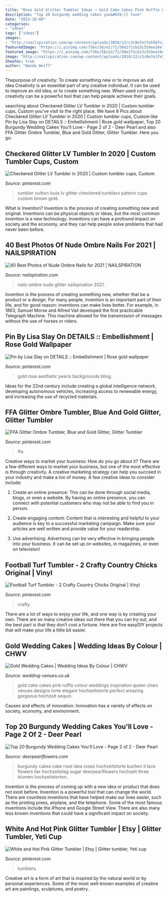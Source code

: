 ```yaml
---
title: "Rose Gold Glitter Tumbler Ideas ~ Gold Cake Cakes Pink Ruffle Colour Weddings Inspiration Queen Chwv Venues Designs Torte Elegant Hochzeitstorte Perfect Amazing Gorgeous Hochzeit Sequin"
description: "Top 20 burgundy wedding cakes you&#039;ll love"
date: "2023-10-09"
categories:
- "ideas"
tags: ["ideas"]
images:
- "http://nailspiration.com/wp-content/uploads/2018/12/c3c8e7e1fe55bfca41e1de684158477a.jpg"
featuredImage: "https://i.pinimg.com/736x/58/e2/71/58e271cb13c554ea16e7fa5cca97143d.jpg"
featured_image: "https://i.pinimg.com/736x/58/e2/71/58e271cb13c554ea16e7fa5cca97143d.jpg"
image: "http://nailspiration.com/wp-content/uploads/2018/12/c3c8e7e1fe55bfca41e1de684158477a.jpg"
ShowToc: true
author: "Wanda Wolff"
---
```



Thepurpose of creativity: To create something new or to improve an old idea
Creativity is an essential part of any creative individual. It can be used to improve an old idea, or to create something new. When used correctly, creativity can be a powerful tool that can help people achieve their goals.

	

		
searching about Checkered Glitter LV Tumbler in 2020 | Custom tumbler cups, Custom you've visit to the right place. We have 8 Pics about Checkered Glitter LV Tumbler in 2020 | Custom tumbler cups, Custom like Pin by Lisa Slay on DETAILS :: Embellishment | Rose gold wallpaper, Top 20 Burgundy Wedding Cakes You&#039;ll Love - Page 2 of 2 - Deer Pearl and also FFA Glitter Ombre Tumbler, Blue and Gold Glitter, Glitter Tumbler. Here you go:
		
    
## Checkered Glitter LV Tumbler In 2020 | Custom Tumbler Cups, Custom

<img loading=lazy src="https://i.pinimg.com/736x/99/7e/9c/997e9c4c41cccd41540ae3cd171890a2.jpg" onerror="this.onerror=null;this.src='https://tse2.mm.bing.net/th?id=OIP.6Gal3x-4n-eSPaK8A7PZ3wHaJQ&amp;pid=15.1';" alt="Checkered Glitter LV Tumbler in 2020 | Custom tumbler cups, Custom">

_Source: pinterest.com_

>tumbler vuitton louis lv glitter checkered tumblers pattern cups custom brown gold. 

	

What is Invention?
Invention is the process of creating something new and original. Inventions can be physical objects or ideas, but the most common invention is a new technology. Inventions can have a profound impact on society and the economy, and they can help people solve problems that had never been before.

    
## 40 Best Photos Of Nude Ombre Nails For 2021 | NAILSPIRATION

<img loading=lazy src="http://nailspiration.com/wp-content/uploads/2018/12/c3c8e7e1fe55bfca41e1de684158477a.jpg" onerror="this.onerror=null;this.src='https://tse2.mm.bing.net/th?id=OIP.GCZS6rlTq9LfvLEbhDY_BgAAAA&amp;pid=15.1';" alt="40 Best Photos of Nude Ombre Nails for 2021 | NAILSPIRATION">

_Source: nailspiration.com_

>nails ombre nude glitter nailspiration 2021. 

	

Invention is the process of creating something new, whether that be a product or a design. For many people, invention is an important part of their life, and for good reason: inventions can make lives better. For example, in 1863, Samuel Morse and Alfred Vail developed the first practicable Telegraph Machine. This machine allowed for the transmission of messages without the use of horses or riders.

    
## Pin By Lisa Slay On DETAILS :: Embellishment | Rose Gold Wallpaper

<img loading=lazy src="https://i.pinimg.com/originals/02/d3/2e/02d32e0db4092a70dc679864fb301c80.jpg" onerror="this.onerror=null;this.src='https://tse1.mm.bing.net/th?id=OIP.vj48lYUr6avIndNIg5FHjAHaMO&amp;pid=15.1';" alt="Pin by Lisa Slay on DETAILS :: Embellishment | Rose gold wallpaper">

_Source: pinterest.com_

>gold rose aesthetic pearls backgrounds bling. 

	

Ideas for the 22nd century include creating a global intelligence network, developing autonomous vehicles, increasing access to renewable energy, and increasing the use of recycled materials.

    
## FFA Glitter Ombre Tumbler, Blue And Gold Glitter, Glitter Tumbler

<img loading=lazy src="https://i.pinimg.com/736x/f5/43/db/f543dbd770515d9dc92a30b5705e47da.jpg" onerror="this.onerror=null;this.src='https://tse3.mm.bing.net/th?id=OIP.xqixs1V017x0exOTEjsvtAHaJ3&amp;pid=15.1';" alt="FFA Glitter Ombre Tumbler, Blue and Gold Glitter, Glitter Tumbler">

_Source: pinterest.com_

>ffa. 

	

Creative ways to market your business: How do you go about it?
There are a few different ways to market your business, but one of the most effective is through creativity. A creative marketing strategy can help you succeed in your industry and make a ton of money. A few creative ideas to consider include: 
1. Create an online presence: This can be done through social media, blogs, or even a website. By having an online presence, you can connect with potential customers who may not be able to find you in person. 

2. Create engaging content: Content that is interesting and helpful to your audience is key to a successful marketing campaign. Make sure your articles are well written and provide value for your readership. 

3. Use advertising: Advertising can be very effective in bringing people into your business. It can be set up on websites, in magazines, or even on television!

    
## Football Turf Tumbler - 2 Crafty Country Chicks Original | Vinyl

<img loading=lazy src="https://i.pinimg.com/736x/58/e2/71/58e271cb13c554ea16e7fa5cca97143d.jpg" onerror="this.onerror=null;this.src='https://tse3.mm.bing.net/th?id=OIP.oUdprXv14_ELwYlK78OqhQHaJ3&amp;pid=15.1';" alt="Football Turf Tumbler - 2 Crafty Country Chicks Original | Vinyl">

_Source: pinterest.com_

>crafty. 

	

There are a lot of ways to enjoy your life, and one way is by creating your own. There are so many creative ideas out there that you can try out, and the best part is that they don’t cost a fortune. Here are five easyDIY projects that will make your life a little bit easier.

    
## Gold Wedding Cakes | Wedding Ideas By Colour | CHWV

<img loading=lazy src="https://www.wedding-venues.co.uk/sites/default/files/Gold-Wedding-Cakes-QueenofCakes.jpg" onerror="this.onerror=null;this.src='https://tse1.mm.bing.net/th?id=OIP.ycwInhYQLtcviJim8mMiCgHaN-&amp;pid=15.1';" alt="Gold Wedding Cakes | Wedding Ideas By Colour | CHWV">

_Source: wedding-venues.co.uk_

>gold cake cakes pink ruffle colour weddings inspiration queen chwv venues designs torte elegant hochzeitstorte perfect amazing gorgeous hochzeit sequin. 

	

Causes and effects of innovation:
Innovation has a variety of effects on society, economy, and environment.

    
## Top 20 Burgundy Wedding Cakes You&#039;ll Love - Page 2 Of 2 - Deer Pearl

<img loading=lazy src="https://www.deerpearlflowers.com/wp-content/uploads/2017/12/Burgundy-wedding-cake-idea-13.jpg" onerror="this.onerror=null;this.src='https://tse4.mm.bing.net/th?id=OIP.4zY8mTL4Dz9iLs2iBOs1gAHaLv&amp;pid=15.1';" alt="Top 20 Burgundy Wedding Cakes You&#039;ll Love - Page 2 of 2 - Deer Pearl">

_Source: deerpearlflowers.com_

>burgundy cakes cake rose idea roses hochzeitstorte kuchen ll lace flowers tier hochzeitstag sugar deerpearlflowers hochzeit three blumen hochzeitstorten. 

	

Invention is the process of coming up with a new idea or product that does not exist before. Invention is a powerful tool that can change the world. There are countless inventions that have helped make our lives easier, such as the printing press, airplane, and the telephone. Some of the most famous inventions include the iPhone and Google Street View. There are also many less known inventions that could have a significant impact on society.

    
## White And Hot Pink Glitter Tumbler | Etsy | Glitter Tumbler, Yeti Cup

<img loading=lazy src="https://i.pinimg.com/736x/d7/39/29/d73929db0d2cba0021e7baa4a1da018a.jpg" onerror="this.onerror=null;this.src='https://tse1.mm.bing.net/th?id=OIP.v7wx7aHb0GdgkA6Bp_BRhAHaMl&amp;pid=15.1';" alt="White and Hot Pink Glitter Tumbler | Etsy | Glitter tumbler, Yeti cup">

_Source: pinterest.com_

>tumblers. 

	

Creative art is a form of art that is inspired by the natural world or by personal experiences. Some of the most well-known examples of creative art are paintings, sculptures, and poetry.

